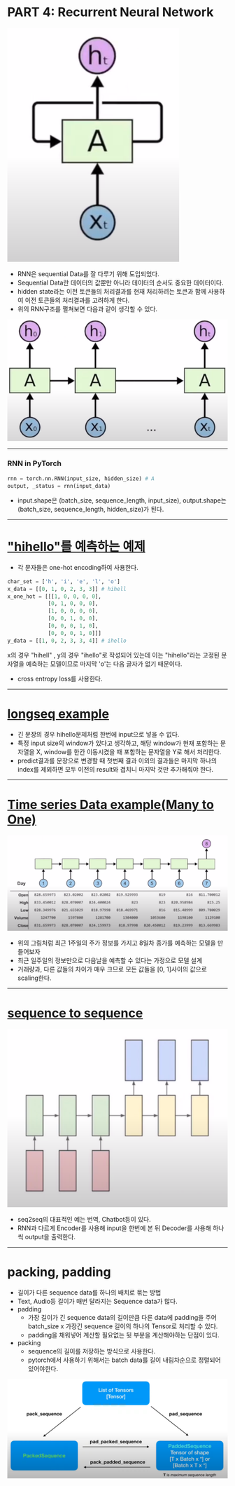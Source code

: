 # PART 4: Recurrent Neural Network

![image/RNN1.png](image/RNN1.png)

- RNN은 sequential Data를 잘 다루기 위해 도입되었다.
- Sequential Data란 데이터의 값뿐만 아니라 데이터의 순서도 중요한 데이터이다.
- hidden state라는 이전 토큰들의 처리결과를 현재 처리하려는 토큰과 함께 사용하여 이전 토큰들의 처리결과를 고려하게 한다.
- 위의 RNN구조를 펼쳐보면 다음과 같이 생각할 수 있다.

![image/RNN2.png](image/RNN2.png)

---

### RNN in PyTorch

```python
rnn = torch.nn.RNN(input_size, hidden_size) # A
output, _status = rnn(input_data)
```

- input.shape은 (batch_size, sequence_length, input_size), output.shape는 (batch_size, sequence_length, hidden_size)가 된다.

---

# ["hihello"를 예측하는 예제](https://github.com/xcvdv/deeplearning-basicstudy/blob/main/PART4/hihello.ipynb)

- 각 문자들은 one-hot encoding하여 사용한다.

```python
char_set = ['h', 'i', 'e', 'l', 'o']
x_data = [[0, 1, 0, 2, 3, 3]] # hihell
x_one_hot = [[[1, 0, 0, 0, 0],
             [0, 1, 0, 0, 0],
             [1, 0, 0, 0, 0],
             [0, 0, 1, 0, 0],
             [0, 0, 0, 1, 0],
             [0, 0, 0, 1, 0]]]
y_data = [[1, 0, 2, 3, 3, 4]] # ihello
```

x의 경우 "hihell" , y의 경우 "ihello"로 작성되어 있는데 이는 "hihello"라는 고정된 문자열을 예측하는 모델이므로 마지막 'o'는 다음 글자가 없기 때문이다.

- cross entropy loss를 사용한다.

---

# [longseq example]((https://github.com/xcvdv/deeplearning-basicstudy/blob/main/PART4/longseq.ipynb))

- 긴 문장의 경우 hihello문제처럼 한번에 input으로 넣을 수 없다.
- 특정 input size의 window가 있다고 생각하고, 해당 window가 현재 포함하는 문자열을 X, window를 한칸 이동시켰을 때 포함하는 문자열을 Y로 해서 처리한다.
- predict결과를 문장으로 변경할 때 첫번째 결과 이외의 결과들은 마지막 하나의 index를 제외하면 모두 이전의 result와 겹치니 마지막 것만 추가해줘야 한다.

---

# [Time series Data example(Many to One)](https://github.com/xcvdv/deeplearning-basicstudy/blob/main/PART4/Time_series_Data.ipynb)

![image/many_to_one.png](image/many_to_one.png)

- 위의 그림처럼 최근 1주일의 주가 정보를 가지고 8일차 종가를 예측하는 모델을 만들어보자
- 최근 일주일의 정보만으로 다음날을 예측할 수 있다는 가정으로 모델 설계
- 거래량과, 다른 값들의 차이가 매우 크므로 모든 값들을 [0, 1]사이의 값으로 scaling한다.

---

# [sequence to sequence](https://github.com/xcvdv/deeplearning-basicstudy/blob/main/PART4/seq2seq.ipynb)

![image/seq2seq.png](image/seq2seq.png)

- seq2seq의 대표적인 예는 번역, Chatbot등이 있다.
- RNN과 다르게 Encoder를 사용해 input을 한번에 본 뒤 Decoder를 사용해 하나씩 output을 출력한다.

---

# packing, padding

- 길이가 다른 sequence data를 하나의 배치로 묶는 방법
- Text, Audio등 길이가 매번 달라지는 Sequence data가 많다.
- padding
    - 가장 길이가 긴 sequence data의 길이만큼 다른 data에 padding을 주어 batch_size x 가장긴 sequence 길이의 하나의 Tensor로 처리할 수 있다.
    - padding을 채워넣어 계산할 필요없는 뒷 부분을 계산해야하는 단점이 있다.
- packing
    - sequence의 길이를 저장하는 방식으로 사용한다.
    - pytorch에서 사용하기 위해서는 batch data를 길이 내림차순으로 정렬되어 있어야한다.

![image/packing.png](image/packing.png)